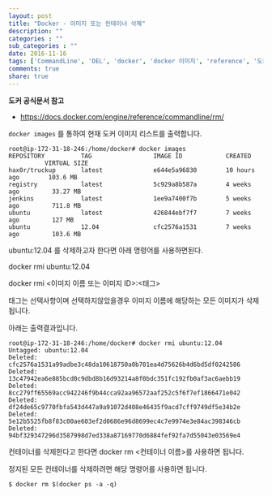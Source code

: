```yaml
---
layout: post
title: "Docker - 이미지 또는 컨테이너 삭제"
description: ""
categories : ""
sub_categories : ""
date: 2016-11-16
tags: ['CommandLine', 'DEL', 'docker', 'docker 이미지', 'reference', '도커', '명령어', '삭제', '컨테이너']
comments: true
share: true
---
```


**도커 공식문서 참고**

  * https://docs.docker.com/engine/reference/commandline/rm/  
  

`docker images` 를 통하여 현재 도커 이미지 리스트를 출력합니다.

    root@ip-172-31-18-246:/home/docker# docker images
    REPOSITORY          TAG                 IMAGE ID            CREATED             VIRTUAL SIZE
    hax0r/truckup       latest              e644e5a96830        10 hours ago        103.6 MB
    registry            latest              5c929a8b587a        4 weeks ago         33.27 MB
    jenkins             latest              1ee9a7400f7b        5 weeks ago         711.8 MB
    ubuntu              latest              426844ebf7f7        7 weeks ago         127 MB
    ubuntu              12.04               cfc2576a1531        7 weeks ago         103.6 MB

  

ubuntu:12.04 를 삭제하고자 한다면 아래 명령어를 사용하면된다.

docker rmi ubuntu:12.04

  

docker rmi <이미지 이름 또는 이미지 ID>:<태그>

태그는 선택사항이며 선택하지않았을경우 이미지 이름에 해당하는 모든 이미지가 삭제됩니다.

  

아래는 출력결과입니다.

    root@ip-172-31-18-246:/home/docker# docker rmi ubuntu:12.04
    Untagged: ubuntu:12.04
    Deleted: cfc2576a1531a99adbe3c48da10618750a0b701ea4d75626b4d6bd5df0242586
    Deleted: 13c47942ea6e885bcd0c9dbd8b16d93214a8f0bdc351fc192fb0af3ac6aebb19
    Deleted: 8cc279ff65569acc942246f9b44cca92aa96572aaf252c5f6f7ef1866471e042
    Deleted: df24de65c9770fbfa543d447a9a91072d408e46435f9acd7cff9749df5e34b2e
    Deleted: 5e12b5525fb8f83c00ae603ef2d0686e96d8699ec4c7e9974e3e84ac398346cb
    Deleted: 94bf329347296d3587998d7ed338a87169770d6884fef92fa7d55043e03569e4

  
컨테이너를 삭제한다고 한다면 docker rm <컨테이너 이름>를 사용하면 됩니다.

정지된 모든 컨테이너를 삭제하려면 해당 명령어를 사용하면 됩니다.

  

    $ docker rm $(docker ps -a -q)

  

